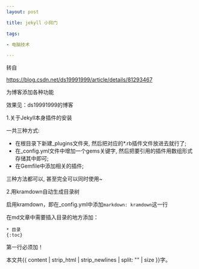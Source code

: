 ```yaml
---
layout: post

title: jekyll 小窍门

tags:

- 电脑技术

---
```


转自

https://blog.csdn.net/ds19991999/article/details/81293467

为博客添加各种功能

效果见：ds19991999的博客

1.关于Jekyll本身插件的安装

一共三种方式: 
* 在根目录下新建_plugins文件夹, 然后把对应的*.rb插件文件放进去就行了; 
* 在_config.yml文件中增加一个gems关键字, 然后把要引用的插件用数组形式存储其中即可; 
* 在Gemfile中添加相关的插件;

三种方法都可以, 甚至完全可以同时使用~

2.用kramdown自动生成目录树

启用kramdown，即在_config.yml中添加```markdown: kramdown```这一行

在md文章中需要插入目录的地方添加：

```
* 目录 
{:toc}

```
第一行必须加！



本文共{{ content | strip_html | strip_newlines | split: "" | size }}字。

